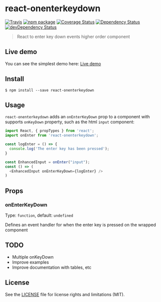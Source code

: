 # react-onenterkeydown

[![Travis][build-badge]][build]
[![npm package][npm-badge]][npm]
[![Coverage Status][coveralls-badge]][coveralls]
[![Dependency Status][dependency-status-badge]][dependency-status]
[![devDependency Status][dev-dependency-status-badge]][dev-dependency-status]

> React to enter key down events higher order component

## Live demo

You can see the simplest demo here: [Live demo](https://perrin4869.github.io/react-onenterkeydown)

## Install

```
$ npm install --save react-onenterkeydown
```

## Usage

`react-onenterkeydown` adds an `onEnterKeyDown` prop to a component with supports `onKeyDown` property, such as the html `input` component:

```javascript
import React, { propTypes } from 'react';
import onEnter from 'react-onenterkeydown';

const logEnter = () => {
  console.log('The enter key has been pressed');
}

const EnhancedInput = onEnter("input");
const () => (
  <EnhancedInput onEnterKeyDown={logEnter} />
)
```

## Props

### onEnterKeyDown

Type: `function`, default: `undefined`

Defines an event handler for when the enter key is pressed on the wrapped component

## TODO

* Multiple onKeyDown
* Improve examples
* Improve documentation with tables, etc

## License

See the [LICENSE](LICENSE.md) file for license rights and limitations (MIT).

[build-badge]: https://img.shields.io/travis/perrin4869/react-onenterkeydown/master.svg?style=flat-square
[build]: https://travis-ci.org/perrin4869/react-onenterkeydown

[npm-badge]: https://img.shields.io/npm/v/react-onenterkeydown.svg?style=flat-square
[npm]: https://www.npmjs.org/package/react-onenterkeydown

[coveralls-badge]: https://img.shields.io/coveralls/perrin4869/react-onenterkeydown/master.svg?style=flat-square
[coveralls]: https://coveralls.io/r/perrin4869/react-onenterkeydown

[dependency-status-badge]: https://david-dm.org/perrin4869/react-onenterkeydown.svg?style=flat-square
[dependency-status]: https://david-dm.org/perrin4869/react-onenterkeydown

[dev-dependency-status-badge]: https://david-dm.org/perrin4869/react-onenterkeydown/dev-status.svg?style=flat-square
[dev-dependency-status]: https://david-dm.org/perrin4869/react-onenterkeydown#info=devDependencies
